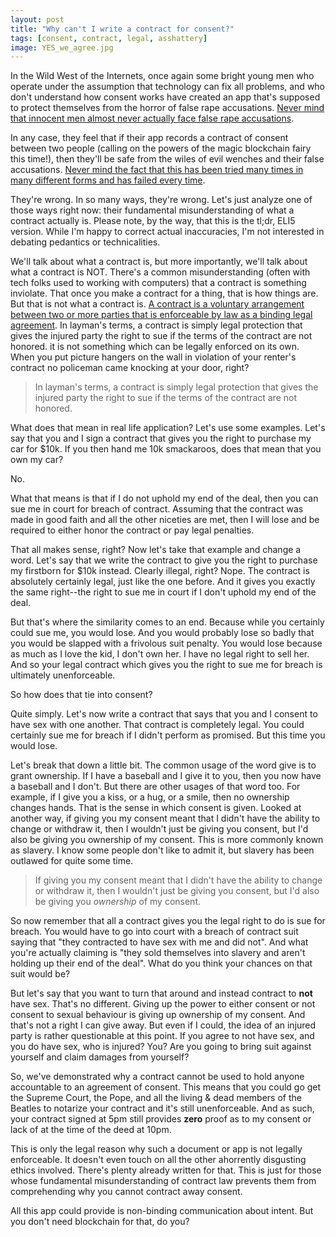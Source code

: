 ```yaml
---
layout: post
title: "Why can't I write a contract for consent?"
tags: [consent, contract, legal, asshattery]
image: YES_we_agree.jpg
---
```

In the Wild West of the Internets, once again some bright young men who operate
under the assumption that technology can fix all problems, and who don't
understand how consent works have created an app that's supposed to protect
themselves from the horror of false rape accusations. [Never mind that innocent
men almost never actually face false rape accusations](https://qz.com/980766/the-truth-about-false-rape-accusations/).

In any case, they feel that if their app records a contract of consent between
two people (calling on the powers of the magic blockchain fairy this time!),
then they'll be safe from the wiles of evil wenches and their false accusations.
[Never mind the fact that this has been tried many times in many different forms
and has failed every time](https://www.google.com/search?q=consent+contract+application).

They're wrong. In so many ways, they're wrong. Let's just analyze one of those
ways right now: their fundamental misunderstanding of what a contract actually
is. Please note, by the way, that this is the tl;dr, ELI5 version. While I'm
happy to correct actual inaccuracies, I'm not interested in debating pedantics
or technicalities.

We'll talk about what a contract is, but more importantly, we'll talk about what
a contract is NOT. There's a common misunderstanding (often with tech folks used
to working with computers) that a contract is something inviolate. That once you
make a contract for a thing, that is how things are. But that is not what a
contract is. [A contract is a voluntary arrangement between two or more parties
that is enforceable by law as a binding legal agreement](https://en.wikipedia.org/wiki/Contract).
In layman's terms, a contract is simply legal protection that gives the injured
party the right to sue if the terms of the contract are not honored. it is not
something which can be legally enforced on its own. When you put picture hangers
on the wall in violation of your renter's contract no policeman came knocking at
your door, right?

> In layman's terms, a contract is simply legal protection that gives the injured
> party the right to sue if the terms of the contract are not honored.

What does that mean in real life application? Let's use some examples. Let's say
that you and I sign a contract that gives you the right to purchase my car for
$10k. If you then hand me 10k smackaroos, does that mean that you own my car?

No.

What that means is that if I do not uphold my end of the deal, then you can sue
me in court for breach of contract. Assuming that the contract was made in good
faith and all the other niceties are met, then I will lose and be required to
either honor the contract or pay legal penalties.

That all makes sense, right? Now let's take that example and change a word.
Let's say that we write the contract to give you the right to purchase my
firstborn for $10k instead. Clearly illegal, right? Nope. The contract is
absolutely certainly legal, just like the one before. And it gives you exactly
the same right--the right to sue me in court if I don't uphold my end of the
deal.

But that's where the similarity comes to an end. Because while you certainly
could sue me, you would lose. And you would probably lose so badly that you
would be slapped with a frivolous suit penalty. You would lose because as much
as I love the kid, I don't own her. I have no legal right to sell her. And so
your legal contract which gives you the right to sue me for breach is ultimately
unenforceable.

So how does that tie into consent?

Quite simply. Let's now write a contract that says that you and I consent to
have sex with one another. That contract is completely legal. You could
certainly sue me for breach if I didn't perform as promised. But this time you
would lose.

Let's break that down a little bit. The common usage of the word give is to
grant ownership. If I have a baseball and I give it to you, then you now have a
baseball and I don't. But there are other usages of that word too. For example,
if I give you a kiss, or a hug, or a smile, then no ownership changes hands.
That is the sense in which consent is given. Looked at another way, if giving
you my consent meant that I didn't have the ability to change or withdraw it,
then I wouldn't just be giving you consent, but I'd also be giving you ownership
of my consent. This is more commonly known as slavery. I know some people don't
like to admit it, but slavery has been outlawed for quite some time.

> If giving you my consent meant that I didn't have the ability to change or
> withdraw it, then I wouldn't just be giving you consent, but I'd also be giving
> you *ownership* of my consent.

So now remember that all a contract gives you the legal right to do is sue for
breach. You would have to go into court with a breach of contract suit saying
that "they contracted to have sex with me and did not". And what you're actually
claiming is "they sold themselves into slavery and aren't holding up their end
of the deal". What do you think your chances on that suit would be?

But let's say that you want to turn that around and instead contract to **not**
have sex. That's no different. Giving up the power to either consent or not consent
to sexual behaviour is giving up ownership of my consent. And that's not a right
I can give away. But even if I could, the idea of an injured party is rather
questionable at this point. If you agree to not have sex, and you do have sex,
who is injured? You? Are you going to bring suit against yourself and claim
damages from yourself?

So, we've demonstrated why a contract cannot be used to hold anyone accountable
to an agreement of consent. This means that you could go get the Supreme Court,
the Pope, and all the living & dead members of the Beatles to notarize your
contract and it's still unenforceable. And as such, your contract signed at 5pm
still provides **zero** proof as to my consent or lack of at the time of the
deed at 10pm.

This is only the legal reason why such a document or app is not legally
enforceable. It doesn't even touch on all the other ahorrently disgusting ethics
involved. There's plenty already written for that. This is just for those whose
fundamental misunderstanding of contract law prevents them from comprehending
why you cannot contract away consent.

All this app could provide is non-binding communication about intent. But you
don't need blockchain for that, do you?
